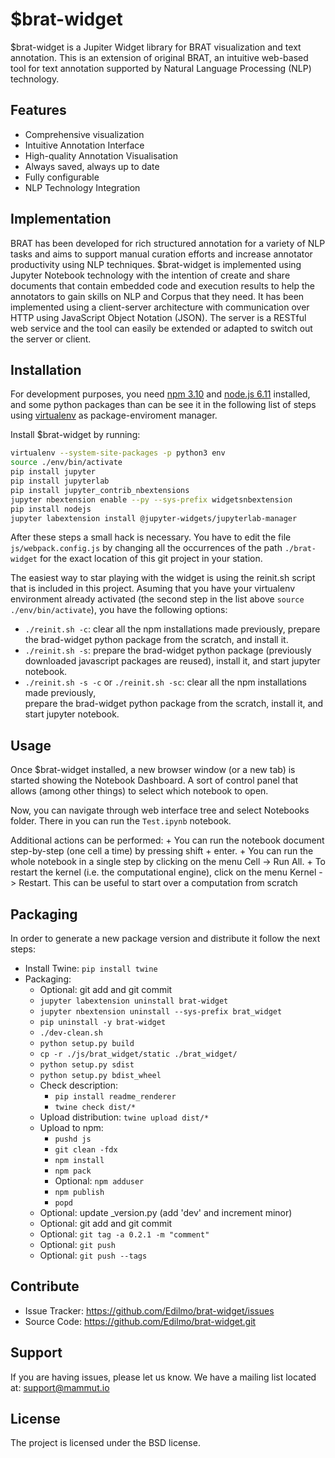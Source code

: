 $brat-widget
========

$brat-widget is a Jupiter Widget library for BRAT visualization and text annotation. This is an extension of original BRAT, 
an intuitive web-based tool for text annotation supported by Natural Language Processing (NLP) technology. 

Features
--------

- Comprehensive visualization
- Intuitive Annotation Interface
- High-quality Annotation Visualisation
- Always saved, always up to date
- Fully configurable
- NLP Technology Integration

Implementation
--------
BRAT has been developed for rich structured annotation for a variety of NLP tasks and aims to support manual curation 
efforts and increase annotator productivity using NLP techniques. 
$brat-widget is implemented using Jupyter Notebook technology with the intention of create and share documents that 
contain embedded code and execution results to help the annotators to gain skills on NLP and Corpus that they need. It has 
been implemented using a client-server architecture with communication over HTTP using JavaScript Object Notation (JSON). 
The server is a RESTful web service and the tool can easily be extended or adapted to switch out the server or client.

Installation
------------
For development purposes, you need [npm 3.10](https://www.npmjs.com/get-npm) and [node.js 6.11](https://nodejs.org/es/) installed, 
and some python packages than can be see it in the following list of steps using 
[virtualenv](https://virtualenv.pypa.io/en/latest/installation/) 
as package-enviroment manager.

Install $brat-widget by running:

```bash
virtualenv --system-site-packages -p python3 env
source ./env/bin/activate
pip install jupyter
pip install jupyterlab
pip install jupyter_contrib_nbextensions
jupyter nbextension enable --py --sys-prefix widgetsnbextension
pip install nodejs
jupyter labextension install @jupyter-widgets/jupyterlab-manager
```

After these steps a small hack is necessary. 
You have to edit the file `js/webpack.config.js` by changing all the occurrences of the 
path `./brat-widget` for the exact location of this git project in your station.

The easiest way to star playing with the widget is using the reinit.sh script that is 
included in this project. Asuming that you have your virtualenv environment already activated 
(the second step in the list above `source ./env/bin/activate`), you have the following 
options:  
- `./reinit.sh -c`: clear all the npm installations made previously, prepare the 
					brad-widget python package from the scratch, and install it. 
- `./reinit.sh -s`: prepare the brad-widget python package (previously downloaded 
					javascript packages are reused), install it, and start jupyter 
					notebook.
- `./reinit.sh -s -c` or `./reinit.sh -sc`: clear all the npm installations made previously, 	
											prepare the brad-widget python package from the 
											scratch, install it, and start jupyter notebook.

Usage
----------

Once $brat-widget installed, a new browser window (or a new tab) is started showing the 
Notebook Dashboard.  A sort of control panel that allows (among other things) to select 
which notebook to open.

Now, you can navigate through web interface tree and select Notebooks folder. 
There in you can run the `Test.ipynb` notebook.

Additional actions can be performed:
	+ You can run the notebook document step-by-step (one cell a time) by pressing 
shift + enter.
	+ You can run the whole notebook in a single step by clicking 
	on the menu Cell -> Run All.
	+ To restart the kernel (i.e. the computational engine), click on 
	the menu Kernel -> Restart. 
	This can be useful to start over a computation from scratch
	
Packaging
----------

In order to generate a new package version and distribute it follow the next steps:
- Install Twine: `pip install twine`
- Packaging: 
    - Optional: git add and git commit
    - `jupyter labextension uninstall brat-widget`
    - `jupyter nbextension uninstall --sys-prefix brat_widget`
    - `pip uninstall -y brat-widget`
    - `./dev-clean.sh`
    - `python setup.py build`
    - `cp -r ./js/brat_widget/static ./brat_widget/`
    - `python setup.py sdist`
    - `python setup.py bdist_wheel`
    - Check description: 
        - `pip install readme_renderer`
        - `twine check dist/*`
    - Upload distribution: `twine upload dist/*`
    - Upload to npm:
        - `pushd js`
        - `git clean -fdx`
        - `npm install`
        - `npm pack`
        - Optional: `npm adduser`
        - `npm publish`
        - `popd`
    - Optional: update _version.py (add 'dev' and increment minor)
    - Optional: git add and git commit
    - Optional: `git tag -a 0.2.1 -m "comment"`
    - Optional: `git push`
    - Optional: `git push --tags`

Contribute
----------

- Issue Tracker: https://github.com/Edilmo/brat-widget/issues
- Source Code: https://github.com/Edilmo/brat-widget.git

Support
-------

If you are having issues, please let us know.
We have a mailing list located at: [support@mammut.io](mailto:support@mammut.io)

License
-------

The project is licensed under the BSD license.